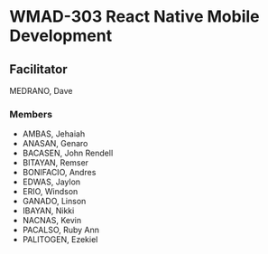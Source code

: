 # WMAD-303 React Native Mobile Development

## Facilitator
MEDRANO, Dave

### Members
- AMBAS, Jehaiah
- ANASAN, Genaro
- BACASEN, John Rendell
- BITAYAN, Remser
- BONIFACIO, Andres
- EDWAS, Jaylon
- ERIO, Windson
- GANADO, Linson
- IBAYAN, Nikki
- NACNAS, Kevin
- PACALSO, Ruby Ann
- PALITOGEN, Ezekiel
